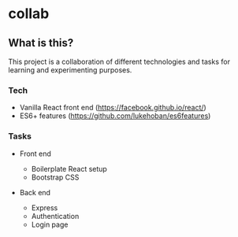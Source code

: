 # collab
## What is this?
This project is a collaboration of different technologies and tasks for learning and experimenting purposes.

### Tech
- Vanilla React front end (https://facebook.github.io/react/)
- ES6+ features (https://github.com/lukehoban/es6features)

### Tasks
* Front end
  * Boilerplate React setup
  * Bootstrap CSS

* Back end
  * Express
  * Authentication
  * Login page
